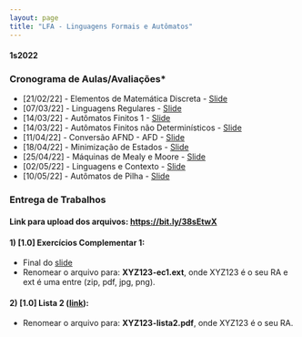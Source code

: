 ```yaml
---
layout: page
title: "LFA - Linguagens Formais e Autômatos"
---
```


#### **1s2022**

### Cronograma de Aulas/Avaliações*

- [21/02/22] - Elementos de Matemática Discreta - <a href="/lfa/Aula1.pdf" target="_blank">Slide</a>
- [07/03/22] - Linguagens Regulares - <a href="/lfa/Aula2.pdf" target="_blank">Slide</a>
- [14/03/22] - Autômatos Finitos 1 - <a href="/lfa/Aula4.pdf" target="_blank">Slide</a>
- [14/03/22] - Autômatos Finitos não Determinísticos - <a href="/lfa/Aula5.pdf" target="_blank">Slide</a>
- [11/04/22] - Conversão AFND - AFD - <a href="/lfa/Aula6.pdf" target="_blank">Slide</a>
- [18/04/22] - Minimização de Estados - <a href="/lfa/Aula7.pdf" target="_blank">Slide</a>
- [25/04/22] - Máquinas de Mealy e Moore - <a href="/lfa/Aula-Moore-Mealy.pdf" target="_blank">Slide</a>
- [02/05/22] - Linguagens e Contexto - <a href="/lfa/Aula8.pdf" target="_blank">Slide</a>
- [10/05/22] - Autômatos de Pilha - <a href="/lfa/Aula9.pdf" target="_blank">Slide</a>

<!--
- [11/02/20] - Elementos de Matemática Discreta - <a href="/lfa/Aula1.pdf" target="_blank">Slide</a>
- [03/03/20] - Linguagens Regulares - <a href="/lfa/Aula2.pdf" target="_blank">Slide</a>
- [10/03/20] - Autômatos Finitos 1 - <a href="/lfa/Aula4.pdf" target="_blank">Slide</a>
- [xx/xx/xx] - Autômatos Finitos 2 - <a href="/lfa/Aula5.pdf" target="_blank">Slide</a>
- [xx/xx/xx] - Autômatos Finitos 2 - parte 2 - <a href="/lfa/Aula6.pdf" target="_blank">Slide</a>
- [xx/xx/xx] - Exercícios - <a href="/lfa/Lista1.pdf" target="_blank">Lista</a>
- [07/04/20] - Revisão - <a href="/lfa/Aula X - Resumo - anotado.pdf" target="_blank">Slide</a>
- [07/04/20] - AFND - <a href="/lfa/Aula 5 - AFND - anotado.pdf" target="_blank">Slide</a>
- [07/04/20] - Conversão AFND - AFD equivalente - <a href="/lfa/Aula 5 - AFND - parte 2 - anotado.pdf" target="_blank">Slide</a> -->
<!-- <center>
[![](/lfa/conversao.png)](https://youtu.be/ye4_0T4CccU)
</center>
- [14/04/20] - Minimização de Estados - <a href="/lfa/Aula 6 - Minimizacao 2 - anotado.pdf" target="_blank">Slide</a>
<center>
[![](/lfa/minimizacao.png)](https://youtu.be/crYB9yZzuSg)
</center>
- [28/04/20] - Máquinas de Moore e Mealy - <a href="/lfa/Aula 7 - Moore e Mealy - anotado.pdf" target="_blank">Slide</a>
<center>
[![](/lfa/mealy-moore.png)](https://youtu.be/23T6iU5QH_I)
</center>
- [05/05/20] - Linguagens Livre de Contexto - <a href="/lfa/Aula 8 - Ling Livres de Contexto-anotado.pdf" target="_blank">Slide</a>
- [12/05/20] - Autômatos de Pilha - <a href="/lfa/Aula 9 - Automato de Pilha - anotado.pdf" target="_blank">Slide</a>
- [12/05/20] - Exercícios de Revisão - <a href="/lfa/Listap2.pdf" target="_blank">Lista</a>
 -->
### Entrega de Trabalhos

#### Link para upload dos arquivos: <a href="https://bit.ly/38sEtwX" target="_blank">https://bit.ly/38sEtwX</a>


#### 1) [1.0] Exercícios Complementar 1:
 - Final do <a href="/lfa/Aula5.pdf" target="_blank">slide</a>
 - Renomear o arquivo para: **XYZ123-ec1.ext**, onde XYZ123 é o seu RA e ext é uma entre (zip, pdf, jpg, png).

#### 2) [1.0]  Lista 2 (<a href="/lfa/Listap2.pdf" target="_blank">link</a>):
  - Renomear o arquivo para: **XYZ123-lista2.pdf**, onde XYZ123 é o seu RA.

<!-- #### 1) [1.0] Exercícios dos módulos 1 e 2:
 - Renomear o arquivo para: **XYZ123-modulos.pdf**, onde XYZ123 é o seu RA.

#### 2) [1.5]  Lista 1 (<a href="/lfa/Lista1.pdf" target="_blank">link</a>):
 - Renomear o arquivo para: **XYZ123-lista1.pdf**, onde XYZ123 é o seu RA.

#### 3) [1.5]  Lista 2 (<a href="/lfa/Listap2.pdf" target="_blank">link</a>):
 - Renomear o arquivo para: **XYZ123-lista2.pdf**, onde XYZ123 é o seu RA.

### Prazo de entrega: 26/05 as 19h -->
